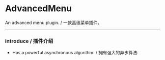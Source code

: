 # AdvancedMenu
An advanced menu plugin. / 一款高级菜单插件。

---
### introduce / 插件介绍

+ Has a powerful asynchronous algorithm. / 拥有强大的异步算法.
